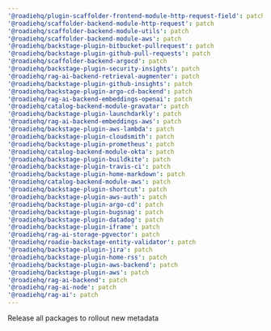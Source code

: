 ```yaml
---
'@roadiehq/plugin-scaffolder-frontend-module-http-request-field': patch
'@roadiehq/scaffolder-backend-module-http-request': patch
'@roadiehq/scaffolder-backend-module-utils': patch
'@roadiehq/scaffolder-backend-module-aws': patch
'@roadiehq/backstage-plugin-bitbucket-pullrequest': patch
'@roadiehq/backstage-plugin-github-pull-requests': patch
'@roadiehq/scaffolder-backend-argocd': patch
'@roadiehq/backstage-plugin-security-insights': patch
'@roadiehq/rag-ai-backend-retrieval-augmenter': patch
'@roadiehq/backstage-plugin-github-insights': patch
'@roadiehq/backstage-plugin-argo-cd-backend': patch
'@roadiehq/rag-ai-backend-embeddings-openai': patch
'@roadiehq/catalog-backend-module-gravatar': patch
'@roadiehq/backstage-plugin-launchdarkly': patch
'@roadiehq/rag-ai-backend-embeddings-aws': patch
'@roadiehq/backstage-plugin-aws-lambda': patch
'@roadiehq/backstage-plugin-cloudsmith': patch
'@roadiehq/backstage-plugin-prometheus': patch
'@roadiehq/catalog-backend-module-okta': patch
'@roadiehq/backstage-plugin-buildkite': patch
'@roadiehq/backstage-plugin-travis-ci': patch
'@roadiehq/backstage-plugin-home-markdown': patch
'@roadiehq/catalog-backend-module-aws': patch
'@roadiehq/backstage-plugin-shortcut': patch
'@roadiehq/backstage-plugin-aws-auth': patch
'@roadiehq/backstage-plugin-argo-cd': patch
'@roadiehq/backstage-plugin-bugsnag': patch
'@roadiehq/backstage-plugin-datadog': patch
'@roadiehq/backstage-plugin-iframe': patch
'@roadiehq/rag-ai-storage-pgvector': patch
'@roadiehq/roadie-backstage-entity-validator': patch
'@roadiehq/backstage-plugin-jira': patch
'@roadiehq/backstage-plugin-home-rss': patch
'@roadiehq/backstage-plugin-aws-backend': patch
'@roadiehq/backstage-plugin-aws': patch
'@roadiehq/rag-ai-backend': patch
'@roadiehq/rag-ai-node': patch
'@roadiehq/rag-ai': patch
---
```


Release all packages to rollout new metadata
